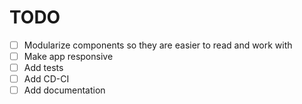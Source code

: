 # TODO

- [  ] Modularize components so they are easier to read and work with
- [  ] Make app responsive
- [  ] Add tests
- [  ] Add CD-CI
- [  ] Add documentation